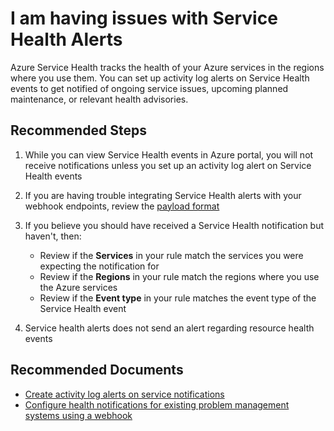 <properties
	pageTitle="I am having issues with Service Health Alerts"
	description="I am having issues with Service Health Alerts"
	infoBubbleText=""
	service="microsoft.insights"
	resource="activitylogalerts"
	authors="snehithm, msvijayn, dkamstra"
	authoralias="snmuvva, vinagara,dukek"
	displayOrder="8"
	articleId="insights-alert-service-health"
	diagnosticScenario=""
	selfHelpType="generic"
	supportTopicIds="32630725"
	resourceTags=""
	productPesIds="15454"
	cloudEnvironments="public"
/>

# I am having issues with Service Health Alerts

Azure Service Health tracks the health of your Azure services in the regions where you use them. You can set up activity log alerts on Service Health events to get notified of ongoing service issues, upcoming planned maintenance, or relevant health advisories.

## **Recommended Steps**

1. While you can view Service Health events in Azure portal, you will not receive notifications unless you set up an activity log alert on Service Health events
2. If you are having trouble integrating Service Health alerts with your webhook endpoints, review the [payload format](https://docs.microsoft.com/azure/azure-monitor/platform/activity-log-alerts-webhook#servicehealth)

3. If you believe you should have received a Service Health notification but haven't, then:

    * Review if the **Services** in your rule match the services you were expecting the notification for
    * Review if the **Regions** in your rule match the regions where you use the Azure services
    * Review if the **Event type** in your rule matches the event type of the Service Health event

4. Service health alerts does not send an alert regarding resource health events

## **Recommended Documents**

* [Create activity log alerts on service notifications](https://docs.microsoft.com/azure/azure-monitor/platform/alerts-activity-log-service-notifications?toc=%2fazure%2fservice-health%2ftoc.json)<br>
* [Configure health notifications for existing problem management systems using a webhook](https://docs.microsoft.com/azure/service-health/service-health-alert-webhook-guide)

